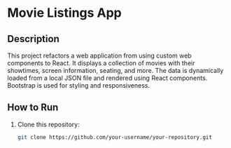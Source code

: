 # Movie Listings App

## Description

This project refactors a web application from using custom web components to React. It displays a collection of movies with their showtimes, screen information, seating, and more. The data is dynamically loaded from a local JSON file and rendered using React components. Bootstrap is used for styling and responsiveness.

## How to Run

1. Clone this repository:
   ```bash
   git clone https://github.com/your-username/your-repository.git
   ```
